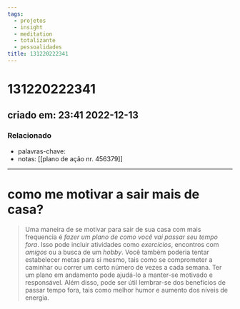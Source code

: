```yaml
---
tags:
  - projetos
  - insight
  - meditation
  - totalizante
  - pessoalidades
title: 131220222341
---
```


# 131220222341

## criado em: 23:41 2022-12-13

### Relacionado

- palavras-chave: 
- notas: [[plano de ação nr. 456379]]
---

# como me motivar a sair mais de casa?

>Uma maneira de se motivar para sair de sua casa com mais frequencia é *fazer um plano de como você vai passar seu tempo fora*. Isso pode incluir atividades como *exercícios*, encontros com *amigos* ou a busca de um *hobby*. Você também poderia tentar estabelecer metas para si mesmo, tais como se comprometer a caminhar ou correr um certo número de vezes a cada semana. Ter um plano em andamento pode ajudá-lo a manter-se motivado e responsável. Além disso, pode ser útil lembrar-se dos benefícios de passar tempo fora, tais como melhor humor e aumento dos níveis de energia.
